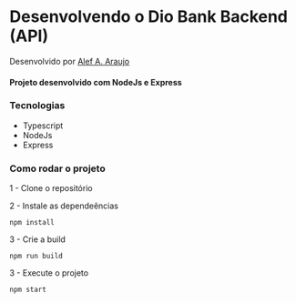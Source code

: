 # Desenvolvendo o Dio Bank Backend (API)

Desenvolvido por [Alef A. Araujo](https://github.com/3alyef)

#### Projeto desenvolvido com NodeJs e Express

### Tecnologias
- Typescript
- NodeJs
- Express

### Como rodar o projeto

1 - Clone o repositório

2 - Instale as dependeências
    
    npm install

3 - Crie a build

    npm run build

3 - Execute o projeto

    npm start

